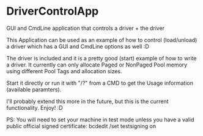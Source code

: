 # DriverControlApp
GUI and CmdLine application that controls a driver + the driver

This Application can be used as an example of how to control (load/unload) a driver which has a GUI and CmdLine options as well :D

The driver is included and it is a pretty good (start) example of how to write a driver. It currently can only allocate Paged or NonPaged Pool memory using different Pool Tags and allocation sizes.

Start it directly or run it with "/?" from a CMD to get the Usage information (available paramters).

I'll probably extend this more in the future, but this is the current functionality. Enjoy! :D

PS: You will need to set your machine in test mode unless you have a valid public official signed certificate: bcdedit /set testsigning on

